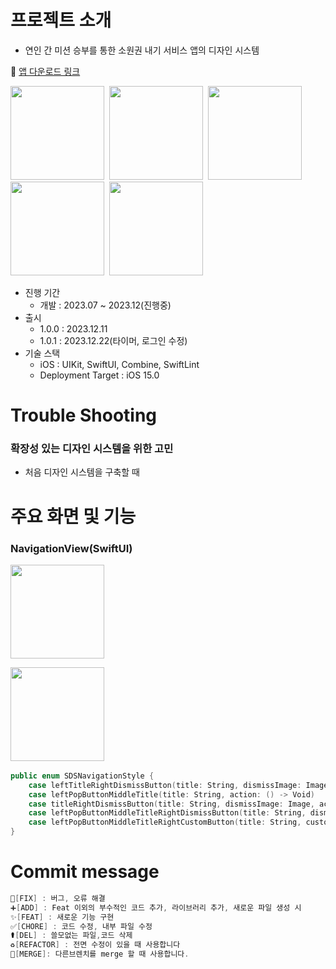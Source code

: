 

# 프로젝트 소개
- 연인 간 미션 승부를 통한 소원권 내기 서비스 앱의 디자인 시스템

🔗 [앱 다운로드 링크](https://apps.apple.com/kr/app/sparkle-%EC%8A%A4%ED%8C%8C%ED%81%B4-%EC%97%B0%EC%95%A0%EC%97%90-%EC%83%88%EB%A1%9C%EC%9A%B4-%EC%A7%9C%EB%A6%BF%ED%95%A8%EC%9D%B4-%ED%95%84%EC%9A%94%ED%95%A0%EB%95%8C/id6451497605)



<img src="https://github.com/ryuchanghwi/swiftAlgorithim/assets/78063938/72d6e048-adea-4e08-9f1b-96735acdcfd4" width=150></img>&nbsp;&nbsp;<img src="https://github.com/ryuchanghwi/swiftAlgorithim/assets/78063938/0f823165-d0ac-4764-9d2a-7c5d94397974" width=150></img>&nbsp;&nbsp;<img src="https://github.com/ryuchanghwi/swiftAlgorithim/assets/78063938/01f09ef6-94b3-499d-a201-c35003988225" width=150></img>&nbsp;&nbsp;<img src="https://github.com/ryuchanghwi/swiftAlgorithim/assets/78063938/c167a1b6-3b9f-46a5-a8eb-be59614469ac" width=150></img>&nbsp;&nbsp;<img src="https://github.com/ryuchanghwi/swiftAlgorithim/assets/78063938/74bebcea-5770-43bc-adca-52b69c8e583b" width=150></img>

- 진행 기간
    - 개발 : 2023.07 ~ 2023.12(진행중)
- 출시
    - 1.0.0 : 2023.12.11
    - 1.0.1 : 2023.12.22(타이머, 로그인 수정)
- 기술 스택
    - iOS : UIKit, SwiftUI, Combine, SwiftLint 
    - Deployment Target : iOS 15.0

# Trouble Shooting
### 확장성 있는 디자인 시스템을 위한 고민
- 처음 디자인 시스템을 구축할 때 
# 주요 화면 및 기능
### NavigationView(SwiftUI)
<img src="https://github.com/U-is-Ni-in-Korea/iOS-United/assets/78063938/5a8fb04d-c05a-4d9d-bf6d-7b6fb0c98363" width=150></img>


<img src="https://github.com/U-is-Ni-in-Korea/iOS-United/assets/78063938/81ee1f5a-06fd-4f49-8f75-a0b13b3d7b80" width=150></img>&nbsp;&nbsp;
``` swift
public enum SDSNavigationStyle {
    case leftTitleRightDismissButton(title: String, dismissImage: Image, action: () -> Void)
    case leftPopButtonMiddleTitle(title: String, action: () -> Void)
    case titleRightDismissButton(title: String, dismissImage: Image, action: () -> Void)
    case leftPopButtonMiddleTitleRightDismissButton(title: String, dismissImage: Image, popAction: () -> Void, dismissAction: () -> Void)
    case leftPopButtonMiddleTitleRightCustomButton(title: String, customButtonTitle: String, popAction: () -> Void, dismissAction: () -> Void)
}
```
# Commit message

```swift
🔨[FIX] : 버그, 오류 해결
➕[ADD] : Feat 이외의 부수적인 코드 추가, 라이브러리 추가, 새로운 파일 생성 시
✨[FEAT] : 새로운 기능 구현
✅[CHORE] : 코드 수정, 내부 파일 수정
⚰️[DEL] : 쓸모없는 파일,코드 삭제
♻️[REFACTOR] : 전면 수정이 있을 때 사용합니다
🔀[MERGE]: 다른브렌치를 merge 할 때 사용합니다.
```
